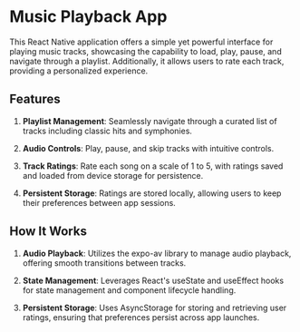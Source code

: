 # Music Playback App
This React Native application offers a simple yet powerful interface for playing music tracks, showcasing the capability to load, play, pause, and navigate through a playlist. Additionally, it allows users to rate each track, providing a personalized experience.

## Features
1. **Playlist Management**: Seamlessly navigate through a curated list of tracks including classic hits and symphonies.

2. **Audio Controls**: Play, pause, and skip tracks with intuitive controls.

3. **Track Ratings**: Rate each song on a scale of 1 to 5, with ratings saved and loaded from device storage for persistence.

4. **Persistent Storage**: Ratings are stored locally, allowing users to keep their preferences between app sessions.

## How It Works
1. **Audio Playback**: Utilizes the expo-av library to manage audio playback, offering smooth transitions between tracks.

2. **State Management**: Leverages React's useState and useEffect hooks for state management and component lifecycle handling.

3. **Persistent Storage**: Uses AsyncStorage for storing and retrieving user ratings, ensuring that preferences persist across app launches.
